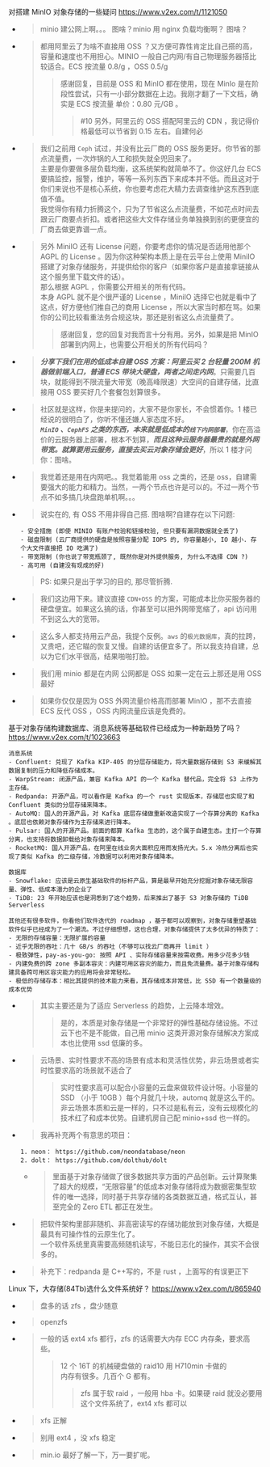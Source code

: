 
对搭建 MinIO 对象存储的一些疑问 https://www.v2ex.com/t/1121050
- > minio 建公网上啊。。。 图啥？minio 用 nginx 负载均衡啊？ 图啥？
- > 都用阿里云了为啥不直接用 OSS ？又方便可靠性肯定比自己搭的高，容量和速度也不用担心。MINIO 一般自己内网/有自己物理服务器搭比较适合。ECS 按流量 0.8/g ，OSS 0.5/g
  >> 感谢回复，目前是 OSS 和 MinIO 都在使用，现在 MinIo 是在阶段性尝试，只有一小部分数据在上边。我刚才翻了一下文档，确实是 ECS 按流量 单价：0.80 元/GB 。
  >>> #10 另外，阿里云的 OSS 搭配阿里云的 CDN ，我记得价格最低可以节省到 0.15 左右。自建何必
- > 我们之前用 `Ceph` 试过，并没有比云厂商的 OSS 服务更好。你节省的那点流量费，一次炸锅的人工和损失就全兜回来了。 <br> 主要是你要做多层负载均衡，这系统架构就简单不了。你这好几台 ECS 要搞监控，报警，维护，等等一系列东西下来成本并不低。而且这对于你们来说也不是核心系统，你也要考虑花大精力去调查维护这东西到底值不值。 <br> 我觉得你有精力折腾这个，只为了节省这么点流量费，不如花点时间去跟云厂商要点折扣。或者把这些大文件存储业务单独换到别的更便宜的厂商去做更靠谱一点。
- > 另外 MiniIO 还有 License 问题，你要考虑你的情况是否适用他那个 AGPL 的 License 。因为你这种架构本质上是在云平台上使用 MiniIO 搭建了对象存储服务，并提供给你的客户（如果你客户是直接拿链接从这个服务里下载文件的话）。 <br> 那么根据 AGPL ，你需要公开相关的所有代码。 <br> 本身 AGPL 就不是个很严谨的 License ，MiniIO 选择它也就是看中了这点，好方便他们推自己的商用 License ，所以大家当时都在骂。如果你的公司比较看重法务合规这块，那还是别省这么点流量费了。
  >> 感谢回复，您的回复对我而言十分有用。另外，如果是把 MinIO 部署到内网上，也需要公开相关的所有代码吗？
- > ***分享下我们在用的低成本自建 OSS 方案：阿里云买 2 台轻量 200M 机器做前端入口，普通 ECS 带块大硬盘，两者之间走内网***。只需要几百块，就能得到不限流量大带宽（晚高峰限速）大空间的自建存储，比直接用 OSS 要买好几个套餐包划算很多。
- > 社区就是这样，你是来提问的，大家不是你家长，不会惯着你。1 楼已经说的很明白了，你听不懂还嫌人家态度不好。 <br> ***`MinIO` 、`CephFS` 之类的东西，本来就是低成本的`线下内网部署`***，你在高溢价的云服务器上部署，根本不划算，***而且这种云服务器最贵的就是外网带宽。就算要用云服务，直接去买云对象存储会更好***，所以 1 楼才问你：图啥。
- > 我觉着还是用在内网吧。。我觉着能用 oss 之类的，还是 oss，自建需要强大的能力和精力。当然，一两个节点也许是可以的。不过一两个节点不如多搞几块盘跑单机啊。。。
- > 说实在的, 有 OSS 不用非得自己搭. 图啥啊?自建存在以下问题:
  ```console
  - 安全措施 (即使 MINIO 有账户校验和链接校验, 但只要有漏洞数据就全丢了)
  - 磁盘限制 (云厂商提供的硬盘是按照容量分配 IOPS 的, 你容量越小, IO 越小. 存个大文件直接把 IO 吃满了)
  - 带宽限制 (你也说了带宽瓶颈了, 既然你是对外提供服务, 为什么不选择 CDN ?)
  - 高可用 (自建没有现成的好)
  ```
  > PS: 如果只是出于学习的目的, 那尽管折腾.
- > 我们这边用下来。建议直接 `CDN+OSS` 的方案，可能成本比你买服务器的硬盘便宜。如果这么搞的话，你甚至可以把外网带宽缩了，api 访问用不到这么大的宽带。
- > 这么多人都支持用云产品，我提个反例。`aws` 的`极光数据库`，真的拉跨，又贵吧，还它瞄的恢复又慢。自建的话便宜多了。所以我支持自建，总以为它们水平很高，结果啪啪打脸。
- > 我们用 minio 都是在内网 公网都是 OSS 如果一定在云上那还是用 OSS 最好
- > 如果你仅仅是因为 OSS 外网流量价格高而部署 MinIO ，那不去直接 ECS 反代 OSS ，OSS 内网流量应该是免费的。

基于对象存储构建数据库、消息系统等基础软件已经成为一种新趋势了吗？ https://www.v2ex.com/t/1023663
```console
消息系统
- Confluent: 兑现了 Kafka KIP-405 的分层存储能力，将大量数据存储到 S3 来缓解其数据复制的压力和降低存储成本。
- WarpStream: 闭源产品，兼容 Kafka API 的一个 Kafka 替代品，完全将 S3 上作为主存储。
- Redpanda: 开源产品，可以看作是 Kafka 的一个 rust 实现版本，存储层也实现了和 Confluent 类似的分层存储来降本。
- AutoMQ: 国人的开源产品，对 Kafka 底层存储做重新改造实现了一个存算分离的 Kafka 。底层也依赖对象存储作为主存储来进行降本。
- Pulsar: 国人的开源产品。前面的都算 Kafka 生态的，这个属于自建生态。主打一个存算分离，也支持将数据卸载给对象存储来降本。
- RocketMQ: 国人开源产品，在阿里在线业务大面积应用而发扬光大。5.x 冷热分离后也实现了类似 Kafka 的二级存储，冷数据可以利用对象存储降本。

数据库
- Snowflake: 应该是云原生基础软件的标杆产品，算是最早开始充分挖掘对象存储无限容量、弹性、低成本潜力的企业了
- TiDB: 23 年开始应该也是洞悉到了这个趋势，后来推出了基于 S3 对象存储的 TiDB Serverless

其他还有很多软件，你看他们软件迭代的 roadmap ，基于都可以观察到，对象存储重塑基础软件似乎已经成为了一个潮流。不过仔细想想，这也合理，对象存储提供了太多优异的特质了：
- 无限的存储容量：无限扩展的容量
- 近乎无限的吞吐：几十 GB/s 的吞吐（不够可以找云厂商再开 limit ）
- 极致弹性，pay-as-you-go: 按照 API 、实际存储容量来按需收费。用多少花多少钱
- 内建免费的跨 zone 多副本容灾：内建可用区容灾的能力，而且免流量费。基于对象存储构建具备跨可用区容灾能力的应用将会非常轻松。
- 极低的存储存本：相比其提供的技术能力来看，其存储成本非常低，比 SSD 有一个数量级的成本优势
```
- > 其实主要还是为了适应 Serverless 的趋势，上云降本增效。
  >> 是的，本质是对象存储是一个非常好的弹性基础存储设施。不过云下也不是不能做，自己用 minio 这类开源对象存储解决方案成本也比使用 ssd 低廉的多。
- > 云场景、实时性要求不高的场景有成本和灵活性优势，非云场景或者实时性要求高的场景就不适合了
  >> 实时性要求高可以配合小容量的云盘来做软件设计呀。小容量的 SSD （小于 10GB ）每个月就几十块，automq 就是这么干的。非云场景本质和云是一样的，只不过是私有云，没有云规模化的技术红了和成本优势。自建机房自己配 minio+ssd 也一样的。
- > 我再补充两个有意思的项目：
  ```console
  1. neon： https://github.com/neondatabase/neon
  2. dolt： https://github.com/dolthub/dolt
  ```
  * > 里面基于对象存储做了很多数据共享方面的产品创新。云计算聚集了超大的规模，“无限容量”的低成本对象存储将成为数据密集型软件的唯一选择，同时基于共享存储的各类数据互通，格式互认，甚至完全的 Zero ETL 都正在发生。
- > 把软件架构里部非随机、非高密读写的存储功能放到对象存储，大概是最具有可操作性的云原生化了。 <br> 一个软件系统里真需要高频随机读写，不能日志化的操作，其实不会很多的。
- > 补充下：redpanda 是 C++写的，不是 rust ，上面写的有误更正下

Linux 下，大存储(84Tb)选什么文件系统好？ https://www.v2ex.com/t/865940
- > 盘多的话 zfs ，盘少随意
- > openzfs
- > 一般的话 ext4 xfs 都行，zfs 的话需要大内存 ECC 内存条，要求高些。
  >> 12 个 16T 的机械硬盘做的 raid10 用 H710min 卡做的 <br> 内存有很多。几百个 G 都有。
  >>> zfs 属于软 raid ，一般用 hba 卡。如果硬 raid 就没必要用这个文件系统了，ext4 xfs 都可以
- > xfs 正解
- > 别用 ext4 ，没 xfs 稳定
- > min.io 最好了解一下，万一要扩呢。
